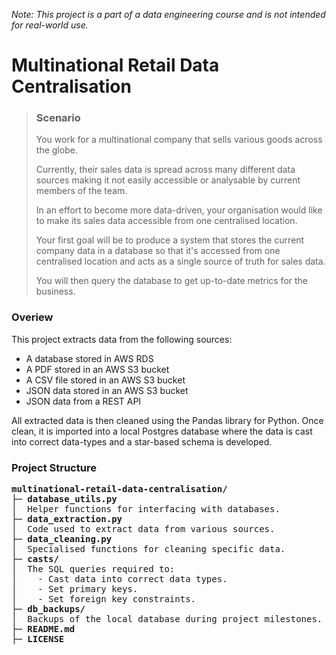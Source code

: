 *Note: This project is a part of a data engineering course and is not intended for real-world use.*

# Multinational Retail Data Centralisation

> ### Scenario
> 
> You work for a multinational company that sells various goods across the globe.
> 
> Currently, their sales data is spread across many different data sources making it not easily accessible or analysable by current members of the team.
>
> In an effort to become more data-driven, your organisation would like to make its sales data accessible from one centralised location.
>
> Your first goal will be to produce a system that stores the current company data in a database so that it's accessed from one centralised location and acts as a single source of truth for sales data.
>
> You will then query the database to get up-to-date metrics for the business.

### Overiew

This project extracts data from the following sources:
- A database stored in AWS RDS
- A PDF stored in an AWS S3 bucket
- A CSV file stored in an AWS S3 bucket
- JSON data stored in an AWS S3 bucket
- JSON data from a REST API

All extracted data is then cleaned using the Pandas library for Python. Once clean, it is imported into a local Postgres database where the data is cast into correct data-types and a star-based schema is developed.


### Project Structure

<pre>
<b>multinational-retail-data-centralisation/</b>
├─ <b>database_utils.py</b>
│  Helper functions for interfacing with databases.
├─ <b>data_extraction.py</b>
│  Code used to extract data from various sources.
├─ <b>data_cleaning.py</b>
│  Specialised functions for cleaning specific data.
├─ <b>casts/</b>
│  The SQL queries required to:
│    - Cast data into correct data types.
│    - Set primary keys.
│    - Set foreign key constraints.
├─ <b>db_backups/</b>
│  Backups of the local database during project milestones.
├─ <b>README.md</b>
├─ <b>LICENSE</b>